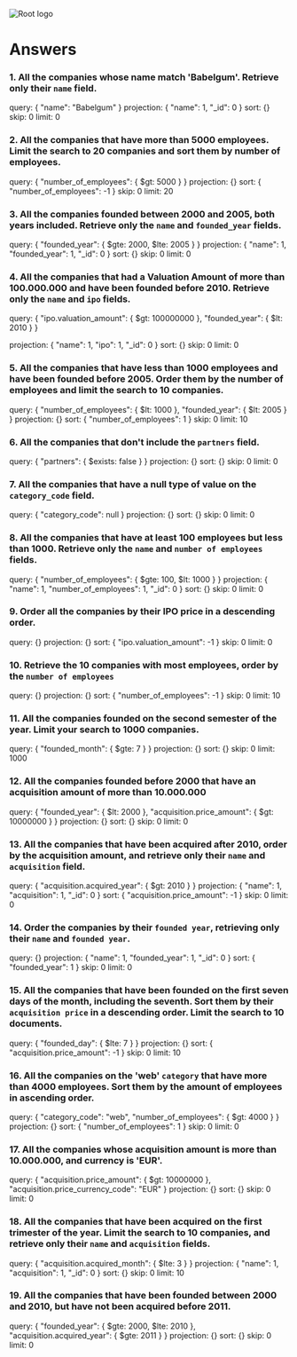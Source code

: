 ![Root logo](https://imgur.com/Hq8xgzy.png)
# Answers

### 1. All the companies whose name match 'Babelgum'. Retrieve only their `name` field.

query: { "name": "Babelgum" }
projection: { "name": 1, "_id": 0 }
sort: {}
skip: 0
limit: 0

### 2. All the companies that have more than 5000 employees. Limit the search to 20 companies and sort them by **number of employees**.



query: { "number_of_employees": { $gt: 5000 } }
projection: {}
sort: { "number_of_employees": -1 }
skip: 0
limit: 20

### 3. All the companies founded between 2000 and 2005, both years included. Retrieve only the `name` and `founded_year` fields.


query: { "founded_year": { $gte: 2000, $lte: 2005 } }
projection: { "name": 1, "founded_year": 1, "_id": 0 }
sort: {}
skip: 0
limit: 0

### 4. All the companies that had a Valuation Amount of more than 100.000.000 and have been founded before 2010. Retrieve only the `name` and `ipo` fields.
query: { "ipo.valuation_amount": { $gt: 100000000 }, "founded_year": { $lt: 2010 } }

projection: { "name": 1, "ipo": 1, "_id": 0 }
sort: {}
skip: 0
limit: 0


### 5. All the companies that have less than 1000 employees and have been founded before 2005. Order them by the number of employees and limit the search to 10 companies.

query: { "number_of_employees": { $lt: 1000 }, "founded_year": { $lt: 2005 } }
projection: {}
sort: { "number_of_employees": 1 }
skip: 0
limit: 10

### 6. All the companies that don't include the `partners` field.


query: { "partners": { $exists: false } }
projection: {}
sort: {}
skip: 0
limit: 0

### 7. All the companies that have a null type of value on the `category_code` field.


query: { "category_code": null }
projection: {}
sort: {}
skip: 0
limit: 0

### 8. All the companies that have at least 100 employees but less than 1000. Retrieve only the `name` and `number of employees` fields.

query: { "number_of_employees": { $gte: 100, $lt: 1000 } }
projection: { "name": 1, "number_of_employees": 1, "_id": 0 }
sort: {}
skip: 0
limit: 0

### 9. Order all the companies by their IPO price in a descending order.


query: {}
projection: {}
sort: { "ipo.valuation_amount": -1 }
skip: 0
limit: 0

### 10. Retrieve the 10 companies with most employees, order by the `number of employees`

query: {}
projection: {}
sort: { "number_of_employees": -1 }
skip: 0
limit: 10

### 11. All the companies founded on the second semester of the year. Limit your search to 1000 companies.

query: { "founded_month": { $gte: 7 } }
projection: {}
sort: {}
skip: 0
limit: 1000

### 12. All the companies founded before 2000 that have an acquisition amount of more than 10.000.000

query: { "founded_year": { $lt: 2000 }, "acquisition.price_amount": { $gt: 10000000 } }
projection: {}
sort: {}
skip: 0
limit: 0

### 13. All the companies that have been acquired after 2010, order by the acquisition amount, and retrieve only their `name` and `acquisition` field.

query: { "acquisition.acquired_year": { $gt: 2010 } }
projection: { "name": 1, "acquisition": 1, "_id": 0 }
sort: { "acquisition.price_amount": -1 }
skip: 0
limit: 0

### 14. Order the companies by their `founded year`, retrieving only their `name` and `founded year`.

query: {}
projection: { "name": 1, "founded_year": 1, "_id": 0 }
sort: { "founded_year": 1 }
skip: 0
limit: 0

### 15. All the companies that have been founded on the first seven days of the month, including the seventh. Sort them by their `acquisition price` in a descending order. Limit the search to 10 documents.

query: { "founded_day": { $lte: 7 } }
projection: {}
sort: { "acquisition.price_amount": -1 }
skip: 0
limit: 10

### 16. All the companies on the 'web' `category` that have more than 4000 employees. Sort them by the amount of employees in ascending order.


query: { "category_code": "web", "number_of_employees": { $gt: 4000 } }
projection: {}
sort: { "number_of_employees": 1 }
skip: 0
limit: 0

### 17. All the companies whose acquisition amount is more than 10.000.000, and currency is 'EUR'.

query: { "acquisition.price_amount": { $gt: 10000000 }, "acquisition.price_currency_code": "EUR" }
projection: {}
sort: {}
skip: 0
limit: 0

### 18. All the companies that have been acquired on the first trimester of the year. Limit the search to 10 companies, and retrieve only their `name` and `acquisition` fields.

query: { "acquisition.acquired_month": { $lte: 3 } }
projection: { "name": 1, "acquisition": 1, "_id": 0 }
sort: {}
skip: 0
limit: 10


### 19. All the companies that have been founded between 2000 and 2010, but have not been acquired before 2011.

query: { "founded_year": { $gte: 2000, $lte: 2010 }, "acquisition.acquired_year": { $gte: 2011 } }
projection: {}
sort: {}
skip: 0
limit: 0

